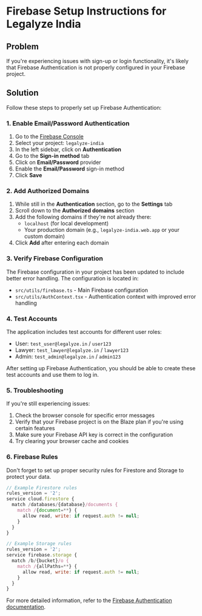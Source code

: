 # Firebase Setup Instructions for Legalyze India

## Problem
If you're experiencing issues with sign-up or login functionality, it's likely that Firebase Authentication is not properly configured in your Firebase project.

## Solution
Follow these steps to properly set up Firebase Authentication:

### 1. Enable Email/Password Authentication

1. Go to the [Firebase Console](https://console.firebase.google.com/)
2. Select your project: `legalyze-india`
3. In the left sidebar, click on **Authentication**
4. Go to the **Sign-in method** tab
5. Click on **Email/Password** provider
6. Enable the **Email/Password** sign-in method
7. Click **Save**

### 2. Add Authorized Domains

1. While still in the **Authentication** section, go to the **Settings** tab
2. Scroll down to the **Authorized domains** section
3. Add the following domains if they're not already there:
   - `localhost` (for local development)
   - Your production domain (e.g., `legalyze-india.web.app` or your custom domain)
4. Click **Add** after entering each domain

### 3. Verify Firebase Configuration

The Firebase configuration in your project has been updated to include better error handling. The configuration is located in:

- `src/utils/firebase.ts` - Main Firebase configuration
- `src/utils/AuthContext.tsx` - Authentication context with improved error handling

### 4. Test Accounts

The application includes test accounts for different user roles:

- User: `test_user@legalyze.in` / `user123`
- Lawyer: `test_lawyer@legalyze.in` / `lawyer123`
- Admin: `test_admin@legalyze.in` / `admin123`

After setting up Firebase Authentication, you should be able to create these test accounts and use them to log in.

### 5. Troubleshooting

If you're still experiencing issues:

1. Check the browser console for specific error messages
2. Verify that your Firebase project is on the Blaze plan if you're using certain features
3. Make sure your Firebase API key is correct in the configuration
4. Try clearing your browser cache and cookies

### 6. Firebase Rules

Don't forget to set up proper security rules for Firestore and Storage to protect your data.

```javascript
// Example Firestore rules
rules_version = '2';
service cloud.firestore {
  match /databases/{database}/documents {
    match /{document=**} {
      allow read, write: if request.auth != null;
    }
  }
}
```

```javascript
// Example Storage rules
rules_version = '2';
service firebase.storage {
  match /b/{bucket}/o {
    match /{allPaths=**} {
      allow read, write: if request.auth != null;
    }
  }
}
```

For more detailed information, refer to the [Firebase Authentication documentation](https://firebase.google.com/docs/auth).